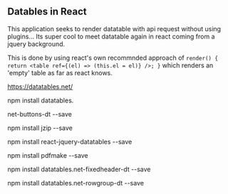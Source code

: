 ## Datables in React

This application seeks to render datatable with api request without using plugins... Its super cool to meet datatable again in react coming from a jquery background.

This is done by using react's own recommnded approach of `render() { return <table ref={(el) => (this.el = el)} />; }` which renders an 'empty' table as far as react knows. 



https://datatables.net/

npm install datatables.

net-buttons-dt --save

npm install jzip --save 

npm install react-jquery-datatables --save

npm install pdfmake --save

npm install datatables.net-fixedheader-dt --save

npm install datatables.net-rowgroup-dt --save
